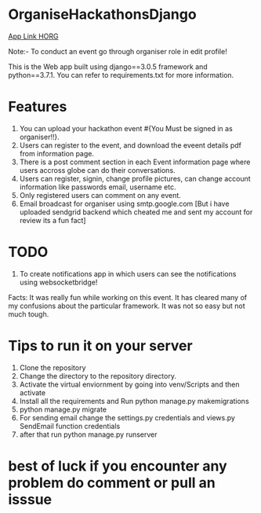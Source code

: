 # OrganiseHackathonsDjango
[App Link HORG](http://horgapp.pythonanywhere.com/)

Note:- To conduct an event go through organiser role in edit profile!

This is the Web app built using django==3.0.5 framework and python==3.7.1. You can refer to requirements.txt for more information.

# Features
1. You can upload your hackathon event #{You Must be signed in as organiser!!}.
2. Users can register to the event, and download the eveent details pdf from information page.
3. There is a post comment section in each Event information page where users accross globe can do their conversations.
4. Users can register, signin, change profile pictures, can change account information like passwords email, username etc.
5. Only registered users can comment on any event.
6. Email broadcast for organiser using smtp.google.com [But i have uploaded sendgrid backend which cheated me and sent my account for review its a fun fact]

# TODO
1. To create notifications app in which users can see the notifications using websocketbridge!


Facts: It was really fun while working on this event. It has cleared many of my confusions about the particular framework. It was not so easy but not much tough.

# Tips to run it on your server
1. Clone the repository 
2. Change the directory to the repository directory.
3. Activate the virtual enviornment by going into venv/Scripts and then activate 
4. Install all the requirements and Run python manage.py makemigrations
5. python manage.py migrate
6. For sending email change the settings.py credentials and views.py SendEmail function credentials
7. after that run python manage.py runserver


# best of luck if you encounter any problem do comment or pull an isssue
